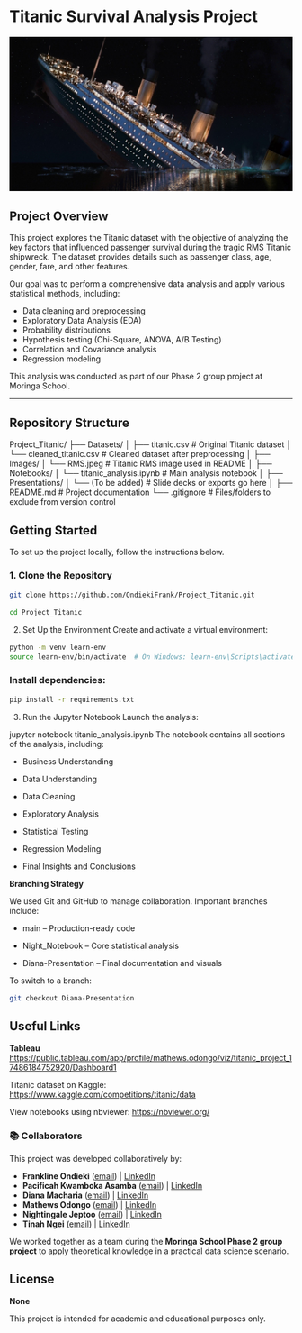 # Titanic Survival Analysis Project

![RMS Titanic](./Images/RMS.jpeg)

## Project Overview

This project explores the Titanic dataset with the objective of analyzing the key factors that influenced passenger survival during the tragic RMS Titanic shipwreck. The dataset provides details such as passenger class, age, gender, fare, and other features.

Our goal was to perform a comprehensive data analysis and apply various statistical methods, including:

- Data cleaning and preprocessing
- Exploratory Data Analysis (EDA)
- Probability distributions
- Hypothesis testing (Chi-Square, ANOVA, A/B Testing)
- Correlation and Covariance analysis
- Regression modeling

This analysis was conducted as part of our Phase 2 group project at Moringa School.

---

## Repository Structure

Project_Titanic/
├── Datasets/
│   ├── titanic.csv                # Original Titanic dataset
│   └── cleaned_titanic.csv        # Cleaned dataset after preprocessing
│
├── Images/
│   └── RMS.jpeg                   # Titanic RMS image used in README
│
├── Notebooks/
│   └── titanic_analysis.ipynb     # Main analysis notebook
│
├── Presentations/
│   └── (To be added)              # Slide decks or exports go here
│
├── README.md                      # Project documentation
└── .gitignore                     # Files/folders to exclude from version control


## Getting Started

To set up the project locally, follow the instructions below.

### 1. Clone the Repository

```bash
git clone https://github.com/OndiekiFrank/Project_Titanic.git
```
```bash
cd Project_Titanic
```
2. Set Up the Environment
Create and activate a virtual environment:

```bash
python -m venv learn-env
source learn-env/bin/activate  # On Windows: learn-env\Scripts\activate
```
### Install dependencies:


```bash
pip install -r requirements.txt
```
3. Run the Jupyter Notebook
Launch the analysis:

jupyter notebook titanic_analysis.ipynb
The notebook contains all sections of the analysis, including:

- Business Understanding

- Data Understanding

- Data Cleaning

- Exploratory Analysis

- Statistical Testing

- Regression Modeling

- Final Insights and Conclusions

**Branching Strategy** 

We used Git and GitHub to manage collaboration. Important branches include:

- main – Production-ready code

- Night_Notebook – Core statistical analysis

- Diana-Presentation – Final documentation and visuals

To switch to a branch:

```bash
git checkout Diana-Presentation
```
## Useful Links


**Tableau**
https://public.tableau.com/app/profile/mathews.odongo/viz/titanic_project_17486184752920/Dashboard1

Titanic dataset on Kaggle:
https://www.kaggle.com/competitions/titanic/data

View notebooks using nbviewer:
https://nbviewer.org/

### 📚 Collaborators  
This project was developed collaboratively by:

- **Frankline Ondieki** ([email](mailto:ondiekifrank021@gmail.com)) | [LinkedIn](https://www.linkedin.com/in/frankline-ondieki-39a61828a/)
- **Pacificah Kwamboka Asamba** ([email](mailto:sikamboga1@gmail.com)) | [LinkedIn](https://www.linkedin.com/in/pacificah-omboga-42959b83/)
- **Diana Macharia** ([email](mailto:hellendiana091@gmail.com)) | [LinkedIn](https://www.linkedin.com/in/hellen-diana-njeri)
- **Mathews Odongo** ([email](mailto:wandera59@gmail.com)) | [LinkedIn](https://www.linkedin.com/in/mathews-odongo-9a2541368?trk=contact-info)
- **Nightingale Jeptoo** ([email](mailto:nightingalemib@gmail.com)) | [LinkedIn](https://www.linkedin.com/in/jeptoo-nightingale-36131741/)
- **Tinah Ngei** ([email](mailto:tinahngei@gmail.com)) | [LinkedIn](https://www.linkedin.com/in/tinah-ngei-4b411386/)

We worked together as a team during the **Moringa School Phase 2 group project** to apply theoretical knowledge in a practical data science scenario.

## License
 **None**
 
This project is intended for academic and educational purposes only.


